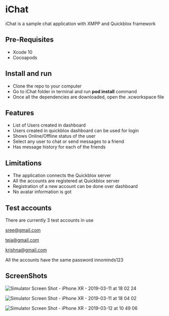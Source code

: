 # iChat

iChat is a sample chat application with XMPP and Quickblox framework

## Pre-Requisites 

-    Xcode 10
-    Cocoapods

## Install and run

- Clone the repo to your computer
- Go to iChat folder in terminal and run **pod install** command
- Once all the dependencies are downloaded, open the .xcworkspace file

## Features

- List of Users created in dashboard
- Users created in quickblox dashboard can be used for login
- Shows Online/Offline status of the user 
- Select any user to chat or send messages to a friend
- Has message history for each of the friends

## Limitations
- The application connects the Quickblox server
- All the accounts are registered at Quickblox server
- Registration of a new account can be done over dashboard
- No avatar information is got

## Test accounts
There are currently 3 test accounts in use

sree@gmail.com

teja@gmail.com

krishna@gmail.com 

All the accounts have the same password innominds123

## ScreenShots

![Simulator Screen Shot - iPhone XR - 2019-03-11 at 18 02 24](https://user-images.githubusercontent.com/17449631/54176248-1cd47b00-44b4-11e9-834a-0ae11838f796.png)


![Simulator Screen Shot - iPhone XR - 2019-03-11 at 18 04 02](https://user-images.githubusercontent.com/17449631/54176275-35449580-44b4-11e9-992b-12256e6fff9e.png)


![Simulator Screen Shot - iPhone XR - 2019-03-12 at 10 49 06](https://user-images.githubusercontent.com/17449631/54176355-848ac600-44b4-11e9-9c62-65f2232f2be0.png)


